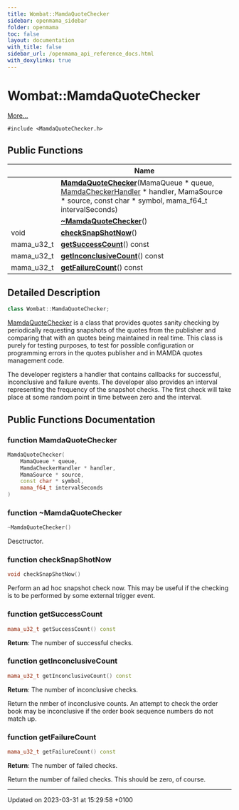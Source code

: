 ```yaml
---
title: Wombat::MamdaQuoteChecker
sidebar: openmama_sidebar
folder: openmama
toc: false
layout: documentation
with_title: false
sidebar_url: /openmama_api_reference_docs.html
with_doxylinks: true
---
```


# Wombat::MamdaQuoteChecker



 [More...](#detailed-description)


`#include <MamdaQuoteChecker.h>`

## Public Functions

|                | Name           |
| -------------- | -------------- |
| | **[MamdaQuoteChecker](classWombat_1_1MamdaQuoteChecker.html#function-mamdaquotechecker)**(MamaQueue * queue, [MamdaCheckerHandler](classWombat_1_1MamdaCheckerHandler.html) * handler, MamaSource * source, const char * symbol, mama_f64_t intervalSeconds) |
| | **[~MamdaQuoteChecker](classWombat_1_1MamdaQuoteChecker.html#function-~mamdaquotechecker)**() |
| void | **[checkSnapShotNow](classWombat_1_1MamdaQuoteChecker.html#function-checksnapshotnow)**() |
| mama_u32_t | **[getSuccessCount](classWombat_1_1MamdaQuoteChecker.html#function-getsuccesscount)**() const |
| mama_u32_t | **[getInconclusiveCount](classWombat_1_1MamdaQuoteChecker.html#function-getinconclusivecount)**() const |
| mama_u32_t | **[getFailureCount](classWombat_1_1MamdaQuoteChecker.html#function-getfailurecount)**() const |

## Detailed Description

```cpp
class Wombat::MamdaQuoteChecker;
```


[MamdaQuoteChecker](classWombat_1_1MamdaQuoteChecker.html) is a class that provides quotes sanity checking by periodically requesting snapshots of the quotes from the publisher and comparing that with an quotes being maintained in real time. This class is purely for testing purposes, to test for possible configuration or programming errors in the quotes publisher and in MAMDA quotes management code.

The developer registers a handler that contains callbacks for successful, inconclusive and failure events. The developer also provides an interval representing the frequency of the snapshot checks. The first check will take place at some random point in time between zero and the interval. 

## Public Functions Documentation

### function MamdaQuoteChecker

```cpp
MamdaQuoteChecker(
    MamaQueue * queue,
    MamdaCheckerHandler * handler,
    MamaSource * source,
    const char * symbol,
    mama_f64_t intervalSeconds
)
```


### function ~MamdaQuoteChecker

```cpp
~MamdaQuoteChecker()
```


Desctructor. 


### function checkSnapShotNow

```cpp
void checkSnapShotNow()
```


Perform an ad hoc snapshot check now. This may be useful if the checking is to be performed by some external trigger event. 


### function getSuccessCount

```cpp
mama_u32_t getSuccessCount() const
```


**Return**: The number of successful checks. 

### function getInconclusiveCount

```cpp
mama_u32_t getInconclusiveCount() const
```


**Return**: The number of inconclusive checks. 

Return the nmber of inconclusive counts. An attempt to check the order book may be inconclusive if the order book sequence numbers do not match up.


### function getFailureCount

```cpp
mama_u32_t getFailureCount() const
```


**Return**: The number of failed checks. 

Return the number of failed checks. This should be zero, of course.


-------------------------------

Updated on 2023-03-31 at 15:29:58 +0100